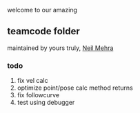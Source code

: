 welcome to our amazing
## teamcode folder  
maintained by yours truly, [Neil Mehra](https://github.com/AsianKoala)



### todo
1. fix vel calc
2. optimize point/pose calc method returns
3. fix followcurve
4. test using debugger
